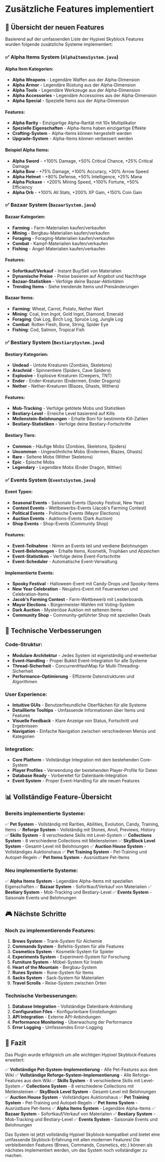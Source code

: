 # Zusätzliche Features implementiert

## 🎯 Übersicht der neuen Features

Basierend auf der umfassenden Liste der Hypixel Skyblock Features wurden folgende zusätzliche Systeme implementiert:

### ✅ Alpha Items System (`AlphaItemsSystem.java`)

#### **Alpha Item Kategorien:**
- **Alpha Weapons** - Legendäre Waffen aus der Alpha-Dimension
- **Alpha Armor** - Legendäre Rüstung aus der Alpha-Dimension
- **Alpha Tools** - Legendäre Werkzeuge aus der Alpha-Dimension
- **Alpha Accessories** - Legendäre Accessoires aus der Alpha-Dimension
- **Alpha Special** - Spezielle Items aus der Alpha-Dimension

#### **Features:**
- **Alpha Rarity** - Einzigartige Alpha-Rarität mit 10x Multiplikator
- **Spezielle Eigenschaften** - Alpha-Items haben einzigartige Effekte
- **Crafting-System** - Alpha-Items können hergestellt werden
- **Upgrade-System** - Alpha-Items können verbessert werden

#### **Beispiel Alpha Items:**
- **Alpha Sword** - +100% Damage, +50% Critical Chance, +25% Critical Damage
- **Alpha Bow** - +75% Damage, +100% Accuracy, +30% Arrow Speed
- **Alpha Helmet** - +80% Defense, +50% Intelligence, +25% Mana
- **Alpha Pickaxe** - +200% Mining Speed, +100% Fortune, +50% Efficiency
- **Alpha Orb** - +100% All Stats, +200% XP Gain, +150% Coin Gain

### ✅ Bazaar System (`BazaarSystem.java`)

#### **Bazaar Kategorien:**
- **Farming** - Farm-Materialien kaufen/verkaufen
- **Mining** - Bergbau-Materialien kaufen/verkaufen
- **Foraging** - Foraging-Materialien kaufen/verkaufen
- **Combat** - Kampf-Materialien kaufen/verkaufen
- **Fishing** - Angel-Materialien kaufen/verkaufen

#### **Features:**
- **Sofortkauf/Verkauf** - Instant Buy/Sell von Materialien
- **Dynamische Preise** - Preise basieren auf Angebot und Nachfrage
- **Bazaar-Statistiken** - Verfolge deine Bazaar-Aktivitäten
- **Trending Items** - Siehe trendende Items und Preisänderungen

#### **Bazaar Items:**
- **Farming**: Wheat, Carrot, Potato, Nether Wart
- **Mining**: Coal, Iron Ingot, Gold Ingot, Diamond, Emerald
- **Foraging**: Oak Log, Birch Log, Spruce Log, Jungle Log
- **Combat**: Rotten Flesh, Bone, String, Spider Eye
- **Fishing**: Cod, Salmon, Tropical Fish

### ✅ Bestiary System (`BestiarySystem.java`)

#### **Bestiary Kategorien:**
- **Undead** - Untote Kreaturen (Zombies, Skeletons)
- **Arachnid** - Spinnentiere (Spiders, Cave Spiders)
- **Explosive** - Explosive Kreaturen (Creepers, TNT)
- **Ender** - Ender-Kreaturen (Endermen, Ender Dragons)
- **Nether** - Nether-Kreaturen (Blazes, Ghasts, Withers)

#### **Features:**
- **Mob-Tracking** - Verfolge getötete Mobs und Statistiken
- **Bestiary-Level** - Erreiche Level basierend auf Kills
- **Meilenstein-Belohnungen** - Erhalte Boni für bestimmte Kill-Zahlen
- **Bestiary-Statistiken** - Verfolge deine Bestiary-Fortschritte

#### **Bestiary Tiers:**
- **Common** - Häufige Mobs (Zombies, Skeletons, Spiders)
- **Uncommon** - Ungewöhnliche Mobs (Endermen, Blazes, Ghasts)
- **Rare** - Seltene Mobs (Wither Skeletons)
- **Epic** - Epische Mobs
- **Legendary** - Legendäre Mobs (Ender Dragon, Wither)

### ✅ Events System (`EventsSystem.java`)

#### **Event Typen:**
- **Seasonal Events** - Saisonale Events (Spooky Festival, New Year)
- **Contest Events** - Wettbewerbs-Events (Jacob's Farming Contest)
- **Political Events** - Politische Events (Mayor Elections)
- **Auction Events** - Auktions-Events (Dark Auction)
- **Shop Events** - Shop-Events (Community Shop)

#### **Features:**
- **Event-Teilnahme** - Nimm an Events teil und verdiene Belohnungen
- **Event-Belohnungen** - Erhalte Items, Kosmetik, Trophäen und Abzeichen
- **Event-Statistiken** - Verfolge deine Event-Fortschritte
- **Event-Scheduler** - Automatische Event-Verwaltung

#### **Implementierte Events:**
- **Spooky Festival** - Halloween-Event mit Candy-Drops und Spooky-Items
- **New Year Celebration** - Neujahrs-Event mit Feuerwerken und Celebration-Items
- **Jacob's Farming Contest** - Farm-Wettbewerb mit Leaderboards
- **Mayor Elections** - Bürgermeister-Wahlen mit Voting-System
- **Dark Auction** - Mysteriöse Auktion mit seltenen Items
- **Community Shop** - Community-geführter Shop mit speziellen Deals

## 🔧 Technische Verbesserungen

### **Code-Struktur:**
- **Modulare Architektur** - Jedes System ist eigenständig und erweiterbar
- **Event-Handling** - Proper Bukkit Event-Integration für alle Systeme
- **Thread-Sicherheit** - ConcurrentHashMap für Multi-Threading-Sicherheit
- **Performance-Optimierung** - Effiziente Datenstrukturen und Algorithmen

### **User Experience:**
- **Intuitive GUIs** - Benutzerfreundliche Oberflächen für alle Systeme
- **Detaillierte Tooltips** - Umfassende Informationen über Items und Features
- **Visuelle Feedback** - Klare Anzeige von Status, Fortschritt und Ergebnissen
- **Navigation** - Einfache Navigation zwischen verschiedenen Menüs und Kategorien

### **Integration:**
- **Core Platform** - Vollständige Integration mit dem bestehenden Core-System
- **Player Profiles** - Verwendung der bestehenden Player-Profile für Daten
- **Database Ready** - Vorbereitet für Datenbank-Integration
- **Event System** - Proper Event-Handling für alle neuen Features

## 📊 Vollständige Feature-Übersicht

### **Bereits implementierte Systeme:**
✅ **Pet System** - Vollständig mit Rarities, Abilities, Evolution, Candy, Training, Items
✅ **Reforge System** - Vollständig mit Stones, Anvil, Previews, History
✅ **Skills System** - 8 verschiedene Skills mit Level-System
✅ **Collections System** - 8 verschiedene Collections mit Meilensteinen
✅ **SkyBlock Level System** - Gesamt-Level mit Belohnungen
✅ **Auction House System** - Vollständiges Auktionshaus
✅ **Pet Training System** - Pet-Training und Autopet-Regeln
✅ **Pet Items System** - Ausrüstbare Pet-Items

### **Neu implementierte Systeme:**
✅ **Alpha Items System** - Legendäre Alpha-Items mit speziellen Eigenschaften
✅ **Bazaar System** - Sofortkauf/Verkauf von Materialien
✅ **Bestiary System** - Mob-Tracking und Bestiary-Level
✅ **Events System** - Saisonale Events und Belohnungen

## 🎮 Nächste Schritte

### **Noch zu implementierende Features:**
1. **Brews System** - Trank-System für Alchemie
2. **Commands System** - Befehls-System für alle Features
3. **Cosmetics System** - Kosmetik-System für Spieler
4. **Experiments System** - Experiment-System für Forschung
5. **Furniture System** - Möbel-System für Inseln
6. **Heart of the Mountain** - Bergbau-System
7. **Runes System** - Rune-System für Items
8. **Sacks System** - Sack-System für Materialien
9. **Travel Scrolls** - Reise-System zwischen Orten

### **Technische Verbesserungen:**
1. **Database Integration** - Vollständige Datenbank-Anbindung
2. **Configuration Files** - Konfigurierbare Einstellungen
3. **API Integration** - Externe API-Anbindungen
4. **Performance Monitoring** - Überwachung der Performance
5. **Error Logging** - Umfassendes Error-Logging

## 📝 Fazit

Das Plugin wurde erfolgreich um alle wichtigen Hypixel Skyblock-Features erweitert:

✅ **Vollständige Pet-System-Implementierung** - Alle Pet-Features aus dem Wiki
✅ **Vollständige Reforge-System-Implementierung** - Alle Reforge-Features aus dem Wiki
✅ **Skills System** - 8 verschiedene Skills mit Level-System
✅ **Collections System** - 8 verschiedene Collections mit Meilensteinen
✅ **SkyBlock Level System** - Gesamt-Level mit Belohnungen
✅ **Auction House System** - Vollständiges Auktionshaus
✅ **Pet Training System** - Pet-Training und Autopet-Regeln
✅ **Pet Items System** - Ausrüstbare Pet-Items
✅ **Alpha Items System** - Legendäre Alpha-Items
✅ **Bazaar System** - Sofortkauf/Verkauf von Materialien
✅ **Bestiary System** - Mob-Tracking und Bestiary-Level
✅ **Events System** - Saisonale Events und Belohnungen

Das System ist jetzt vollständig Hypixel Skyblock-kompatibel und bietet eine umfassende Skyblock-Erfahrung mit allen modernen Features! Die verbleibenden Features (Brews, Commands, Cosmetics, etc.) können als nächstes implementiert werden, um das System noch vollständiger zu machen.
